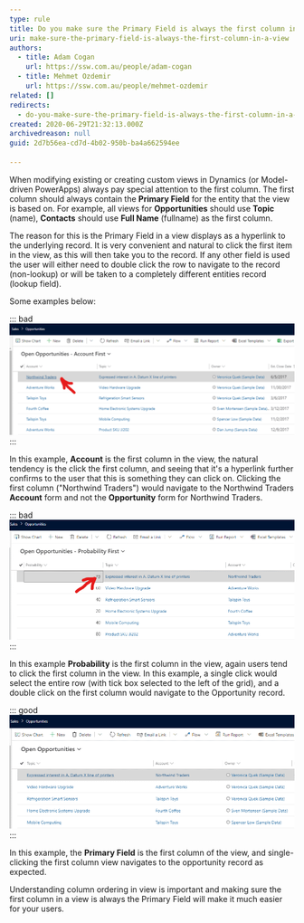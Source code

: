 ```yaml
---
type: rule
title: Do you make sure the Primary Field is always the first column in a view?
uri: make-sure-the-primary-field-is-always-the-first-column-in-a-view
authors:
  - title: Adam Cogan
    url: https://ssw.com.au/people/adam-cogan
  - title: Mehmet Ozdemir
    url: https://ssw.com.au/people/mehmet-ozdemir
related: []
redirects:
  - do-you-make-sure-the-primary-field-is-always-the-first-column-in-a-view
created: 2020-06-29T21:32:13.000Z
archivedreason: null
guid: 2d7b56ea-cd7d-4b02-950b-ba4a662594ee

---
```


When modifying existing or creating custom views in Dynamics (or Model-driven PowerApps) always pay special attention to the first column. The first column should always contain the **Primary Field** for the entity that the view is based on. For example, all views for **Opportunities** should use **Topic** (name), **Contacts** should use **Full Name** (fullname) as the first column.

<!--endintro-->

The reason for this is the Primary Field in a view displays as a hyperlink to the underlying record. It is very convenient and natural to click the first item in the view, as this will then take you to the record. If any other field is used the user will either need to double click the row to navigate to the record (non-lookup) or will be taken to a completely different entities record (lookup field).

Some examples below:

::: bad
![Figure: Bad example - A lookup field is the first column](/rules/make-sure-the-primary-field-is-always-the-first-column-in-a-view/bad-primary-field.png)
:::

In this example, **Account** is the first column in the view, the natural tendency is the click the first column, and seeing that it's a hyperlink further confirms to the user that this is something they can click on. Clicking the first column ("Northwind Traders") would navigate to the Northwind Traders **Account** form and not the **Opportunity** form for Northwind Traders.

::: bad
![Figure: Bad example - A regular field is the first column](/rules/make-sure-the-primary-field-is-always-the-first-column-in-a-view/bad-primary-field-2.png)
:::

In this example **Probability** is the first column in the view, again users tend to click the first column in the view. In this example, a single click would select the entire row (with tick box selected to the left of the grid), and a double click on the first column would navigate to the Opportunity record.

::: good
![Figure: Good example - Primary Field is the first column](/rules/make-sure-the-primary-field-is-always-the-first-column-in-a-view/good-primary-field.png)
:::

In this example, the **Primary Field** is the first column of the view, and single-clicking the first column view navigates to the opportunity record as expected.

Understanding column ordering in view is important and making sure the first column in a view is always the Primary Field will make it much easier for your users.


